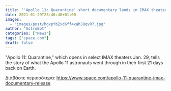 ```yaml
---
title: "'Apollo 11: Quarantine' short documentary lands in IMAX theaters"
date: 2021-01-29T23:46:48+01:00
images:
  - "images/post/hgxpYbZvd6ff4xahJ9qvR7.jpg"
author: "AstroBot"
categories: ["News"]
tags: ["space.com"]
draft: false
---
```


"Apollo 11: Quarantine," which opens in select IMAX theaters Jan. 29, tells the story of what the Apollo 11 astronauts went through in their first 21 days back on Earth. 

Διαβάστε περισσότερα: https://www.space.com/apollo-11-quarantine-imax-documentary-release
